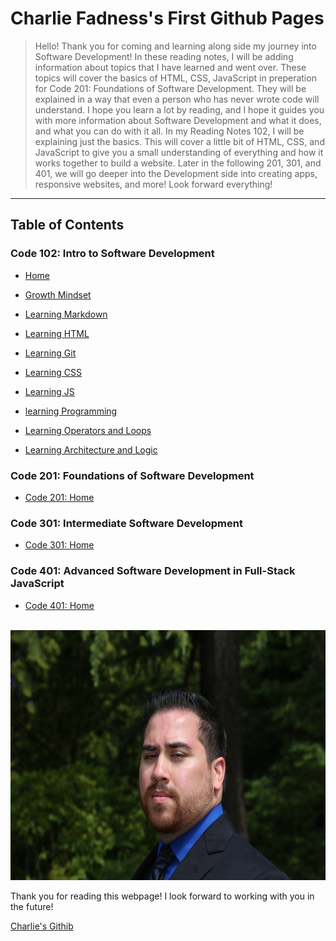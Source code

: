 
# Charlie Fadness's First Github Pages

> Hello! Thank you for coming and learning along side my journey into Software Development! In these reading notes, I will be adding information about topics that I have learned and went over. These topics will cover the basics of HTML, CSS, JavaScript in preperation for Code 201: Foundations of Software Development. They will be explained in a way that even a person who has never wrote code will understand. I hope you learn a lot by reading, and I hope it guides you with more information about Software Development and what it does, and what you can do with it all. In my Reading Notes 102, I will be explaining just the basics. This will cover a little bit of HTML, CSS, and JavaScript to give you a small understanding of everything and how it works together to build a website. Later in the following 201, 301, and 401, we will go deeper into the Development side into creating apps, responsive websites, and more! Look forward everything!

---

## Table of Contents

### Code 102: Intro to Software Development

- [Home](https://fadnesscharlie.github.io/reading-notes/102)

- [Growth Mindset](growth_mindset)
- [Learning Markdown](learning_markdown)
- [Learning HTML](learning_html)
- [Learning Git](learning_git)
- [Learning CSS](learning_css)
- [Learning JS](learning_js)
- [learning Programming](learning_programming)
- [Learning Operators and Loops](learning_operators_and_loops)
- [Learning Architecture and Logic](learning_arch_and_logic)

### Code 201: Foundations of Software Development

- [Code 201: Home](https://fadnesscharlie.github.io/reading-notes/201)

### Code 301: Intermediate Software Development

- [Code 301: Home](https://fadnesscharlie.github.io/reading-notes/301)

### Code 401: Advanced Software Development in Full-Stack JavaScript

- [Code 401: Home](https://fadnesscharlie.github.io/reading-notes/401)

<br>

<img src="../images/Profile-Pic.JPG" width="600" height="400">

Thank you for reading this webpage! I look forward to working with you in the future!

[Charlie's Githib](https://github.com/fadnesscharlie)
